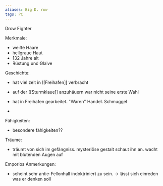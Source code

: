 ```yaml
---
aliases: Big D. row
tags: PC
---
```


Drow
Fighter

Merkmale:
- weiße Haare
- hellgraue Haut
- 132 Jahre alt
- Rüstung und Glaive

Geschichte:
- hat viel zeit in [[Freihafen]] verbracht
- auf der [[Sturmklaue]] anzuhäuern war nicht seine erste Wahl

- hat in Freihafen gearbeitet. "Waren" Handel. Schmuggel
- 


Fähigkeiten:
- besondere fähigkeiten??

Träume:
- träumt von sich im gefängniss. mysteriöse gestalt schaut ihn an. wacht mit blutenden Augen auf

Emporios Anmerkungen:
- scheint sehr antie-Fellonhall indoktriniert zu sein. -> lässt sich einreden was er denken soll
